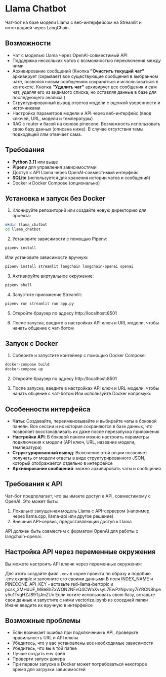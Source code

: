 # Llama Chatbot

Чат-бот на базе модели Llama с веб-интерфейсом на Streamlit и интеграцией через LangChain.

## Возможности

- Чат с моделью Llama через OpenAI-совместимый API
- Поддержка нескольких чатов с возможностью переключения между ними
- Архивирование сообщений (Кнопка **"Очистить текущий чат"** архивирует (скрывает) все существующие сообщения в выбранном чате, позволяя новым сообщениям сохраняться и использоваться в контексте. Кнопка **"Удалить чат"** архивирует все сообщения и сам чат, удаляя его из видимого списка, но оставляя данные в базе для последующего анализа.)
- Структурированный вывод ответов модели с оценкой уверенности и источниками
- Настройка параметров модели и API через веб-интерфейс (ввод ключей, URL, модели и температуры)
- RAG с router и базой на основе pinecone. Возможность использовать свою базу данных (описана ниже). В случае отсутствия темы подходящей ллм отвечает сама.
## Требования

- **Python 3.11** или выше
- **Pipenv** для управления зависимостями
- Доступ к API Llama через OpenAI-совместимый интерфейс
- **SQLite** (используется для хранения истории чатов и сообщений)
- Docker и Docker Compose (опционально)

## Установка и запуск без Docker

1. Клонируйте репозиторий или создайте новую директорию для проекта:

```bash
mkdir llama_chatbot
cd llama_chatbot
```

2. Установите зависимости с помощью Pipenv:

```bash
pipenv install
```

Или установите зависимости вручную:

```bash
pipenv install streamlit langchain langchain-openai openai
```

3. Активируйте виртуальное окружение:

```bash
pipenv shell
```

4. Запустите приложение Streamlit:

```bash
pipenv run streamlit run app.py
```

5. Откройте браузер по адресу http://localhost:8501

6. После запуска, введите в настройках API ключ и URL модели, чтобы начать общение с чат-ботом

## Запуск с Docker

1. Соберите и запустите контейнер с помощью Docker Compose:

```bash
docker-compose build
docker-compose up
```

2. Откройте браузер по адресу http://localhost:8501

3. После запуска, введите в настройках API ключ и URL модели, чтобы начать общение с чат-ботом
Или используйте Docker напрямую:


## Особенности интерфейса

- **Чаты**: Создавайте, переименовывайте и выбирайте чаты в боковой панели. Все сессии и их история сохраняются в базе данных, что позволяет восстанавливать их даже после перезапуска приложения
- **Настройки API**: В боковой панели можно настроить параметры подключения к модели (API ключ, URL, название модели, температура)
- **Структурированный вывод**: Включение этой опции позволяет получать от модели ответы в виде структурированного JSON, который отображается отдельно в интерфейсе
- **Архивирование сообщений**: можно архивировать чаты и сообщения

## Требования к API

Чат-бот предполагает, что вы имеете доступ к API, совместимому с OpenAI. Это может быть:

1. Локально запущенная модель Llama с API-сервером (например, через llama.cpp, llama-api или другое решение)
2. Внешний API-сервис, предоставляющий доступ к Llama

API должен быть совместим с форматом OpenAI для работы с langchain-openai.

## Настройка API через переменные окружения

Вы можете настроить API ключи через переменные окружения:

Для этого создайте файл `.env` в корне проекта по образу и подобию .env.example и заполните его своими данными
В поля INDEX_NAME и PINECONE_API_KEY - вставьте red-llama-bertopic и pcsk_2MHdUF_M8e8hZxWQN2NFvQ4CWhXvsyL7EwPzNpvmy7iYRCN8hpey5u1TvqHZJ89TjJmZUx
Если хотите использовать свою базу, вставьте свои данные и запустите с ними vectorize.ipynb из соседней папки
Иначе введите их вручную в интерфейсе
## Возможные проблемы

- Если возникает ошибка при подключении к API, проверьте правильность URL и API ключа
- Убедитесь, что у вас установлены все необходимые зависимости
- Убедитесь, что вы в той папке
- Лучше создать env файл
- Проверти запуск докера
- При первом запуске в Docker может потребоваться некоторое время для загрузки зависимостей

